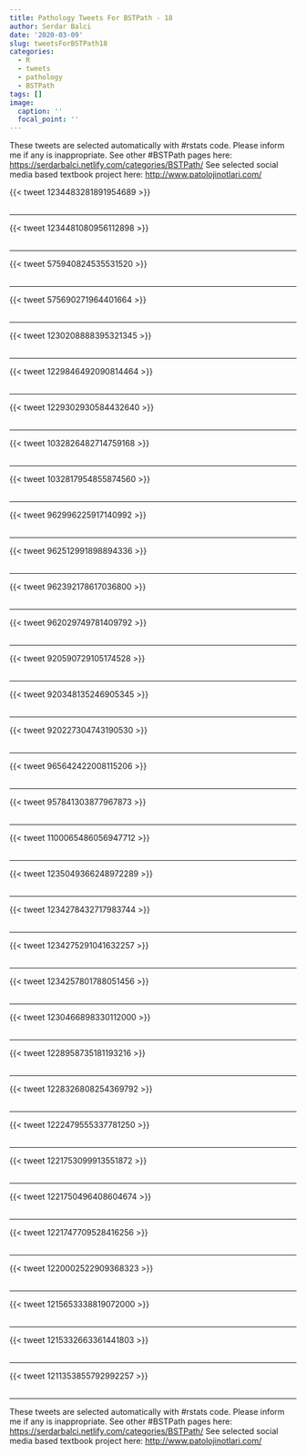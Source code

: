 ```yaml
---
title: Pathology Tweets For BSTPath - 18
author: Serdar Balci
date: '2020-03-09'
slug: tweetsForBSTPath18
categories:
  - R
  - tweets
  - pathology
  - BSTPath
tags: []
image:
  caption: ''
  focal_point: ''
---
```



These tweets are selected automatically with #rstats code. Please inform me if any is inappropriate.
See other #BSTPath pages here: https://serdarbalci.netlify.com/categories/BSTPath/ 
See selected social media based textbook project here: http://www.patolojinotlari.com/

{{< tweet 1234483281891954689 >}}
<br>
<br>
<hr>
{{< tweet 1234481080956112898 >}}
<br>
<br>
<hr>
{{< tweet 575940824535531520 >}}
<br>
<br>
<hr>
{{< tweet 575690271964401664 >}}
<br>
<br>
<hr>
{{< tweet 1230208888395321345 >}}
<br>
<br>
<hr>
{{< tweet 1229846492090814464 >}}
<br>
<br>
<hr>
{{< tweet 1229302930584432640 >}}
<br>
<br>
<hr>
{{< tweet 1032826482714759168 >}}
<br>
<br>
<hr>
{{< tweet 1032817954855874560 >}}
<br>
<br>
<hr>
{{< tweet 962996225917140992 >}}
<br>
<br>
<hr>
{{< tweet 962512991898894336 >}}
<br>
<br>
<hr>
{{< tweet 962392178617036800 >}}
<br>
<br>
<hr>
{{< tweet 962029749781409792 >}}
<br>
<br>
<hr>
{{< tweet 920590729105174528 >}}
<br>
<br>
<hr>
{{< tweet 920348135246905345 >}}
<br>
<br>
<hr>
{{< tweet 920227304743190530 >}}
<br>
<br>
<hr>
{{< tweet 965642422008115206 >}}
<br>
<br>
<hr>
{{< tweet 957841303877967873 >}}
<br>
<br>
<hr>
{{< tweet 1100065486056947712 >}}
<br>
<br>
<hr>
{{< tweet 1235049366248972289 >}}
<br>
<br>
<hr>
{{< tweet 1234278432717983744 >}}
<br>
<br>
<hr>
{{< tweet 1234275291041632257 >}}
<br>
<br>
<hr>
{{< tweet 1234257801788051456 >}}
<br>
<br>
<hr>
{{< tweet 1230466898330112000 >}}
<br>
<br>
<hr>
{{< tweet 1228958735181193216 >}}
<br>
<br>
<hr>
{{< tweet 1228326808254369792 >}}
<br>
<br>
<hr>
{{< tweet 1222479555337781250 >}}
<br>
<br>
<hr>
{{< tweet 1221753099913551872 >}}
<br>
<br>
<hr>
{{< tweet 1221750496408604674 >}}
<br>
<br>
<hr>
{{< tweet 1221747709528416256 >}}
<br>
<br>
<hr>
{{< tweet 1220002522909368323 >}}
<br>
<br>
<hr>
{{< tweet 1215653338819072000 >}}
<br>
<br>
<hr>
{{< tweet 1215332663361441803 >}}
<br>
<br>
<hr>
{{< tweet 1211353855792992257 >}}
<br>
<br>
<hr>


These tweets are selected automatically with #rstats code. Please inform me if any is inappropriate.
See other #BSTPath pages here: https://serdarbalci.netlify.com/categories/BSTPath/ 
See selected social media based textbook project here: http://www.patolojinotlari.com/
